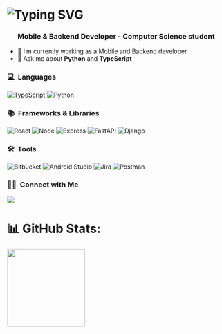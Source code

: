  <h1>
      <img src="https://readme-typing-svg.herokuapp.com/?color=ffffff&size=35&center=true&vCenter=true&width=1000&lines=Alvaro+Gonzalía;" alt="Typing SVG">
  </h1>
<h3 align="center">Mobile & Backend Developer - Computer Science student</h3>
	

- 🌱 I’m currently working as a Mobile and Backend developer
- 💬 Ask me about **Python** and **TypeScript**

### 💻 &nbsp;Languages
![TypeScript](https://img.shields.io/badge/typescript-d30000?style=for-the-badge&logo=typescript&logoColor=ffcaca)
![Python](https://img.shields.io/badge/python-d30000?style=for-the-badge&logo=python&logoColor=ffcaca)
<br/>

### 📚 &nbsp;Frameworks & Libraries
![React](https://img.shields.io/badge/react-d30000?style=for-the-badge&logo=react&logoColor=ffcaca)
![Node](https://img.shields.io/badge/nodejs-d30000?style=for-the-badge&logo=node.js&logoColor=ffcaca)
![Express](https://img.shields.io/badge/express-d30000?style=for-the-badge&logo=express&logoColor=ffcaca)
![FastAPI](https://img.shields.io/badge/fastapi-d30000?style=for-the-badge&logo=fastapi&logoColor=ffcaca)
![Django](https://img.shields.io/badge/django-d30000?style=for-the-badge&logo=django&logoColor=ffcaca)

### 🛠 &nbsp;Tools
![Bitbucket](https://img.shields.io/badge/bitbucket-d30000?style=for-the-badge&logo=Bitbucket&logoColor=ffcaca)
![Android Studio](https://img.shields.io/badge/Android%20Studio-d30000?style=for-the-badge&logo=android&logoColor=ffcaca)
![Jira](https://img.shields.io/badge/Jira-d30000?style=for-the-badge&logo=jira&logoColor=ffcaca)
![Postman](https://img.shields.io/badge/postman-d30000?style=for-the-badge&logo=postman&logoColor=ffcaca)
<br/>

### 🤝🏻 &nbsp;Connect with Me
<p>
<a href="https://www.linkedin.com/in/alvaro-gonzal%C3%ADa/"><img src="https://img.shields.io/badge/-Alvaro Gonzalia-d30000?style=flat&logo=Linkedin&logoColor=white"/></a>
  
</p>


# 📊 GitHub Stats:
<a href="https://github.com/gonzalia">
  <img height="180em" src="https://github-readme-stats-eight-theta.vercel.app/api/top-langs/?username=gonzalia&layout=compact&langs_count=8&theme=radical"/>
</a>





